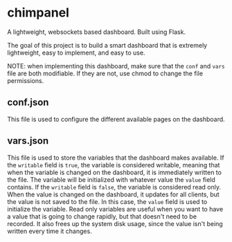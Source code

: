 # chimpanel
A lightweight, websockets based dashboard. Built using Flask.

The goal of this project is to build a smart dashboard that is extremely lightweight, easy to implement, and easy to use.


NOTE: when implementing this dashboard, make sure that the `conf` and `vars` file are both modifiable. If they are not, use chmod to change the file permissions.

## conf.json
This file is used to configure the different available pages on the dashboard.

## vars.json
This file is used to store the variables that the dashboard makes available. If the `writable` field is `true`, the variable is considered writable, meaning that when the variable is changed on the dashboard, it is immediately written to the file. The variable will be initialized with whatever value the `value` field contains. If the `writable` field is `false`, the variable is considered read only. When the value is changed on the dashboard, it updates for all clients, but the value is not saved to the file. In this case, the `value` field is used to initialize the variable. Read only variables are useful when you want to have a value that is going to change rapidly, but that doesn't need to be recorded. It also frees up the system disk usage, since the value isn't being written every time it changes.